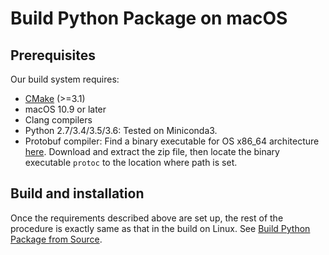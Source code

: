 # Build Python Package on macOS

## Prerequisites

Our build system requires:

* [CMake](https://cmake.org/) (>=3.1)
* macOS 10.9 or later
* Clang compilers
* Python 2.7/3.4/3.5/3.6: Tested on Miniconda3.
* Protobuf compiler: Find a binary executable for OS x86_64 architecture [here](https://github.com/google/protobuf/releases). Download and extract the zip file, then locate the binary executable ``protoc`` to the location where path is set.

## Build and installation

Once the requirements described above are set up, the rest of the procedure is exactly same as that in the build on Linux. See [Build Python Package from Source](build.md).
